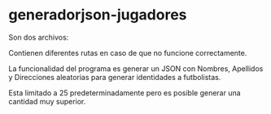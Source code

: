 # generadorjson-jugadores

Son dos archivos: 

Contienen diferentes rutas en caso de que no funcione correctamente. 

La funcionalidad del programa es generar un JSON con Nombres, Apellidos y Direcciones aleatorias para generar identidades a futbolistas. 

Esta limitado a 25 predeterminadamente pero es posible generar una cantidad muy superior.
